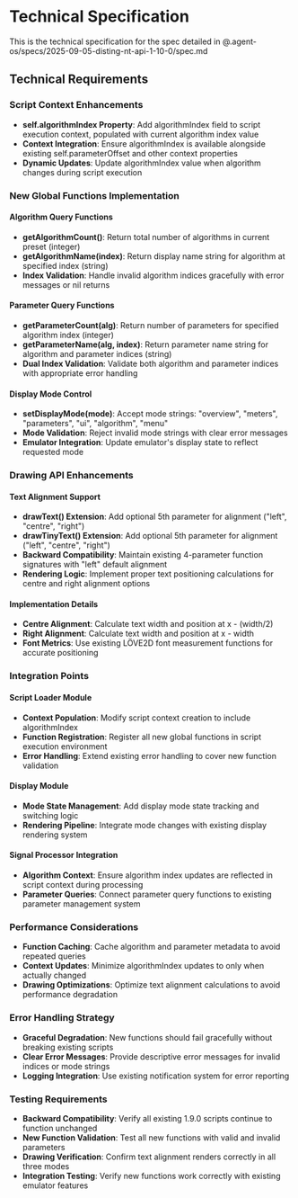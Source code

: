 # Technical Specification

This is the technical specification for the spec detailed in @.agent-os/specs/2025-09-05-disting-nt-api-1-10-0/spec.md

## Technical Requirements

### Script Context Enhancements
- **self.algorithmIndex Property**: Add algorithmIndex field to script execution context, populated with current algorithm index value
- **Context Integration**: Ensure algorithmIndex is available alongside existing self.parameterOffset and other context properties
- **Dynamic Updates**: Update algorithmIndex value when algorithm changes during script execution

### New Global Functions Implementation

#### Algorithm Query Functions
- **getAlgorithmCount()**: Return total number of algorithms in current preset (integer)
- **getAlgorithmName(index)**: Return display name string for algorithm at specified index (string)
- **Index Validation**: Handle invalid algorithm indices gracefully with error messages or nil returns

#### Parameter Query Functions  
- **getParameterCount(alg)**: Return number of parameters for specified algorithm index (integer)
- **getParameterName(alg, index)**: Return parameter name string for algorithm and parameter indices (string)
- **Dual Index Validation**: Validate both algorithm and parameter indices with appropriate error handling

#### Display Mode Control
- **setDisplayMode(mode)**: Accept mode strings: "overview", "meters", "parameters", "ui", "algorithm", "menu"
- **Mode Validation**: Reject invalid mode strings with clear error messages
- **Emulator Integration**: Update emulator's display state to reflect requested mode

### Drawing API Enhancements

#### Text Alignment Support
- **drawText() Extension**: Add optional 5th parameter for alignment ("left", "centre", "right")
- **drawTinyText() Extension**: Add optional 5th parameter for alignment ("left", "centre", "right") 
- **Backward Compatibility**: Maintain existing 4-parameter function signatures with "left" default alignment
- **Rendering Logic**: Implement proper text positioning calculations for centre and right alignment options

#### Implementation Details
- **Centre Alignment**: Calculate text width and position at x - (width/2)
- **Right Alignment**: Calculate text width and position at x - width
- **Font Metrics**: Use existing LÖVE2D font measurement functions for accurate positioning

### Integration Points

#### Script Loader Module
- **Context Population**: Modify script context creation to include algorithmIndex
- **Function Registration**: Register all new global functions in script execution environment
- **Error Handling**: Extend existing error handling to cover new function validation

#### Display Module  
- **Mode State Management**: Add display mode state tracking and switching logic
- **Rendering Pipeline**: Integrate mode changes with existing display rendering system

#### Signal Processor Integration
- **Algorithm Context**: Ensure algorithm index updates are reflected in script context during processing
- **Parameter Queries**: Connect parameter query functions to existing parameter management system

### Performance Considerations
- **Function Caching**: Cache algorithm and parameter metadata to avoid repeated queries
- **Context Updates**: Minimize algorithmIndex updates to only when actually changed
- **Drawing Optimizations**: Optimize text alignment calculations to avoid performance degradation

### Error Handling Strategy
- **Graceful Degradation**: New functions should fail gracefully without breaking existing scripts
- **Clear Error Messages**: Provide descriptive error messages for invalid indices or mode strings
- **Logging Integration**: Use existing notification system for error reporting

### Testing Requirements
- **Backward Compatibility**: Verify all existing 1.9.0 scripts continue to function unchanged
- **New Function Validation**: Test all new functions with valid and invalid parameters
- **Drawing Verification**: Confirm text alignment renders correctly in all three modes
- **Integration Testing**: Verify new functions work correctly with existing emulator features